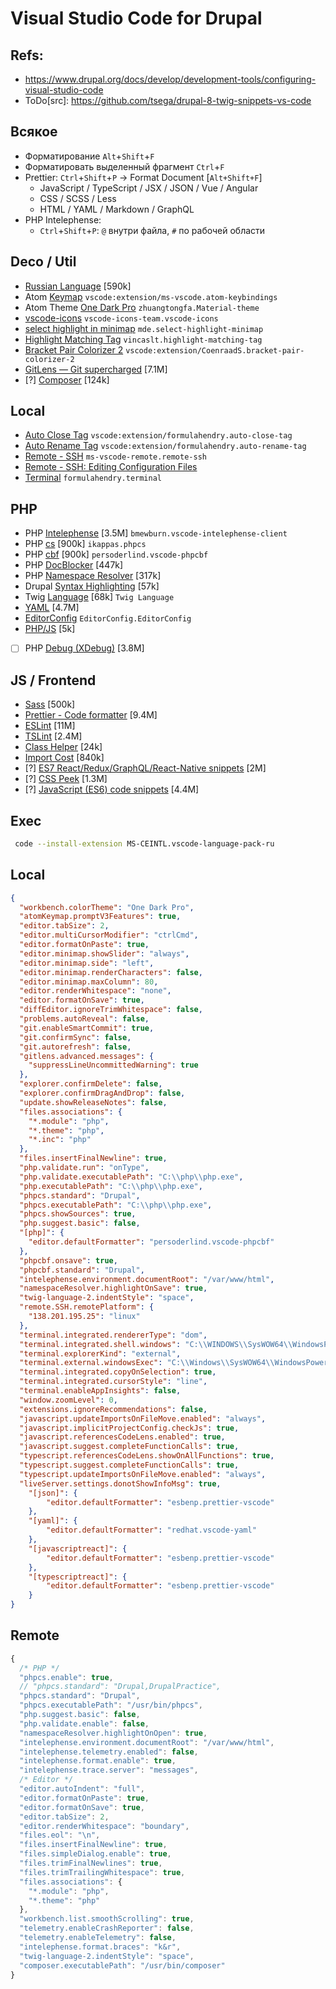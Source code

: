 # Visual Studio Code for Drupal

## Refs:
* https://www.drupal.org/docs/develop/development-tools/configuring-visual-studio-code
* ToDo[src]: https://github.com/tsega/drupal-8-twig-snippets-vs-code

## Всякое
* Форматирование `Alt`+`Shift`+`F`
* Форматировать выделенный фрагмент `Ctrl`+`F`
* Prettier: `Ctrl`+`Shift`+`P` -> Format Document [`Alt+Shift+F`]
  - JavaScript / TypeScript / JSX / JSON / Vue / Angular
  - CSS / SCSS / Less
  - HTML / YAML / Markdown / GraphQL
* PHP Intelephense:
  - `Ctrl`+`Shift`+`P`: `@` внутри файла, `#` по рабочей области

## Deco / Util
* [Russian Language](https://marketplace.visualstudio.com/items?itemName=MS-CEINTL.vscode-language-pack-ru) [590k]
* Atom [Keymap](https://marketplace.visualstudio.com/items?itemName=ms-vscode.atom-keybindings) `vscode:extension/ms-vscode.atom-keybindings`
* Atom Theme [One Dark Pro](https://marketplace.visualstudio.com/items?itemName=zhuangtongfa.Material-theme) `zhuangtongfa.Material-theme`
* [vscode-icons](https://marketplace.visualstudio.com/items?itemName=vscode-icons-team.vscode-icons) `vscode-icons-team.vscode-icons`
* [select highlight in minimap](https://marketplace.visualstudio.com/items?itemName=mde.select-highlight-minimap) `mde.select-highlight-minimap`
* [Highlight Matching Tag](https://marketplace.visualstudio.com/items?itemName=vincaslt.highlight-matching-tag) `vincaslt.highlight-matching-tag`
* [Bracket Pair Colorizer 2](https://marketplace.visualstudio.com/items?itemName=CoenraadS.bracket-pair-colorizer-2) `vscode:extension/CoenraadS.bracket-pair-colorizer-2`
* [GitLens — Git supercharged](https://marketplace.visualstudio.com/items?itemName=eamodio.gitlens) [7.1M]
* [?] [Composer](https://marketplace.visualstudio.com/items?itemName=ikappas.composer) [124k]


## Local
* [Auto Close Tag](https://marketplace.visualstudio.com/items?itemName=formulahendry.auto-close-tag) `vscode:extension/formulahendry.auto-close-tag`
* [Auto Rename Tag](https://marketplace.visualstudio.com/items?itemName=formulahendry.auto-rename-tag) `vscode:extension/formulahendry.auto-rename-tag`
* [Remote - SSH](https://marketplace.visualstudio.com/items?itemName=ms-vscode-remote.remote-ssh) `ms-vscode-remote.remote-ssh`
* [Remote - SSH: Editing Configuration Files](https://marketplace.visualstudio.com/items?itemName=ms-vscode-remote.remote-ssh-edit)
* [Terminal](https://marketplace.visualstudio.com/items?itemName=formulahendry.terminal) `formulahendry.terminal`

## PHP
* PHP [Intelephense](https://marketplace.visualstudio.com/items?itemName=bmewburn.vscode-intelephense-client) [3.5M] `bmewburn.vscode-intelephense-client`
* PHP [cs](https://marketplace.visualstudio.com/items?itemName=ikappas.phpcs) [900k] `ikappas.phpcs`
* PHP [cbf](https://marketplace.visualstudio.com/items?itemName=persoderlind.vscode-phpcbf) [900k] `persoderlind.vscode-phpcbf`
* PHP [DocBlocker](https://marketplace.visualstudio.com/items?itemName=neilbrayfield.php-docblocker) [447k]
* PHP [Namespace Resolver](https://marketplace.visualstudio.com/items?itemName=MehediDracula.php-namespace-resolver) [317k]
* Drupal [Syntax Highlighting](https://marketplace.visualstudio.com/items?itemName=marcostazi.VS-code-drupal) [57k]
* Twig [Language](https://marketplace.visualstudio.com/items?itemName=mblode.twig-language) [68k] `Twig Language`
* [YAML](https://marketplace.visualstudio.com/items?itemName=redhat.vscode-yaml) [4.7M]
* [EditorConfig](https://marketplace.visualstudio.com/items?itemName=EditorConfig.EditorConfig) `EditorConfig.EditorConfig`
* [PHP/JS](https://marketplace.visualstudio.com/items?itemName=liamhammett.inline-parameters) [5k]
* [ ] PHP [Debug  (XDebug)](https://marketplace.visualstudio.com/items?itemName=felixfbecker.php-debug) [3.8M]

## JS / Frontend
* [Sass](https://marketplace.visualstudio.com/items?itemName=Syler.sass-indented) [500k]
* [Prettier - Code formatter](https://marketplace.visualstudio.com/items?itemName=esbenp.prettier-vscode) [9.4M]
* [ESLint](https://marketplace.visualstudio.com/items?itemName=dbaeumer.vscode-eslint) [11M]
* [TSLint](https://marketplace.visualstudio.com/items?itemName=ms-vscode.vscode-typescript-tslint-plugin) [2.4M]
* [Class Helper](https://marketplace.visualstudio.com/items?itemName=predrag-nikolic.php-class-helper) [24k]
* [Import Cost](https://marketplace.visualstudio.com/items?itemName=wix.vscode-import-cost) [840k]
* [?] [ES7 React/Redux/GraphQL/React-Native snippets](https://marketplace.visualstudio.com/items?itemName=dsznajder.es7-react-js-snippets) [2M]
* [?] [CSS Peek](https://marketplace.visualstudio.com/items?itemName=pranaygp.vscode-css-peek) [1.3M]
* [?] [JavaScript (ES6) code snippets](https://marketplace.visualstudio.com/items?itemName=xabikos.JavaScriptSnippets) [4.4M]

## Exec
```sh
 code --install-extension MS-CEINTL.vscode-language-pack-ru
```

## Local
```json
{
  "workbench.colorTheme": "One Dark Pro",
  "atomKeymap.promptV3Features": true,
  "editor.tabSize": 2,
  "editor.multiCursorModifier": "ctrlCmd",
  "editor.formatOnPaste": true,
  "editor.minimap.showSlider": "always",
  "editor.minimap.side": "left",
  "editor.minimap.renderCharacters": false,
  "editor.minimap.maxColumn": 80,
  "editor.renderWhitespace": "none",
  "editor.formatOnSave": true,
  "diffEditor.ignoreTrimWhitespace": false,
  "problems.autoReveal": false,
  "git.enableSmartCommit": true,
  "git.confirmSync": false,
  "git.autorefresh": false,
  "gitlens.advanced.messages": {
    "suppressLineUncommittedWarning": true
  },
  "explorer.confirmDelete": false,
  "explorer.confirmDragAndDrop": false,
  "update.showReleaseNotes": false,
  "files.associations": {
    "*.module": "php",
    "*.theme": "php",
    "*.inc": "php"
  },
  "files.insertFinalNewline": true,
  "php.validate.run": "onType",
  "php.validate.executablePath": "C:\\php\\php.exe",
  "php.executablePath": "C:\\php\\php.exe",
  "phpcs.standard": "Drupal",
  "phpcs.executablePath": "C:\\php\\php.exe",
  "phpcs.showSources": true,
  "php.suggest.basic": false,
  "[php]": {
    "editor.defaultFormatter": "persoderlind.vscode-phpcbf"
  },
  "phpcbf.onsave": true,
  "phpcbf.standard": "Drupal",
  "intelephense.environment.documentRoot": "/var/www/html",
  "namespaceResolver.highlightOnSave": true,
  "twig-language-2.indentStyle": "space",
  "remote.SSH.remotePlatform": {
    "138.201.195.25": "linux"
  },
  "terminal.integrated.rendererType": "dom",
  "terminal.integrated.shell.windows": "C:\\WINDOWS\\SysWOW64\\WindowsPowerShell\\v1.0\\powershell.exe",
  "terminal.explorerKind": "external",
  "terminal.external.windowsExec": "C:\\Windows\\SysWOW64\\WindowsPowerShell\\v1.0\\powershell.exe",
  "terminal.integrated.copyOnSelection": true,
  "terminal.integrated.cursorStyle": "line",
  "terminal.enableAppInsights": false,
  "window.zoomLevel": 0,
  "extensions.ignoreRecommendations": false,
  "javascript.updateImportsOnFileMove.enabled": "always",
  "javascript.implicitProjectConfig.checkJs": true,
  "javascript.referencesCodeLens.enabled": true,
  "javascript.suggest.completeFunctionCalls": true,
  "typescript.referencesCodeLens.showOnAllFunctions": true,
  "typescript.suggest.completeFunctionCalls": true,
  "typescript.updateImportsOnFileMove.enabled": "always",
  "liveServer.settings.donotShowInfoMsg": true,
    "[json]": {
        "editor.defaultFormatter": "esbenp.prettier-vscode"
    },
    "[yaml]": {
        "editor.defaultFormatter": "redhat.vscode-yaml"
    },
    "[javascriptreact]": {
        "editor.defaultFormatter": "esbenp.prettier-vscode"
    },
    "[typescriptreact]": {
        "editor.defaultFormatter": "esbenp.prettier-vscode"
    }
}
```
## Remote
```js
{
  /* PHP */
  "phpcs.enable": true,
  // "phpcs.standard": "Drupal,DrupalPractice",
  "phpcs.standard": "Drupal",
  "phpcs.executablePath": "/usr/bin/phpcs",
  "php.suggest.basic": false,
  "php.validate.enable": false,
  "namespaceResolver.highlightOnOpen": true,
  "intelephense.environment.documentRoot": "/var/www/html",
  "intelephense.telemetry.enabled": false,
  "intelephense.format.enable": true,
  "intelephense.trace.server": "messages",
  /* Editor */
  "editor.autoIndent": "full",
  "editor.formatOnPaste": true,
  "editor.formatOnSave": true,
  "editor.tabSize": 2,
  "editor.renderWhitespace": "boundary",
  "files.eol": "\n",
  "files.insertFinalNewline": true,
  "files.simpleDialog.enable": true,
  "files.trimFinalNewlines": true,
  "files.trimTrailingWhitespace": true,
  "files.associations": {
    "*.module": "php",
    "*.theme": "php"
  },
  "workbench.list.smoothScrolling": true,
  "telemetry.enableCrashReporter": false,
  "telemetry.enableTelemetry": false,
  "intelephense.format.braces": "k&r",
  "twig-language-2.indentStyle": "space",
  "composer.executablePath": "/usr/bin/composer"
}
```
